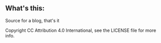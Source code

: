 ## What's this:
Source for a blog, that's it

Copyright CC Attribution 4.0 International, see the LICENSE file for more info.
